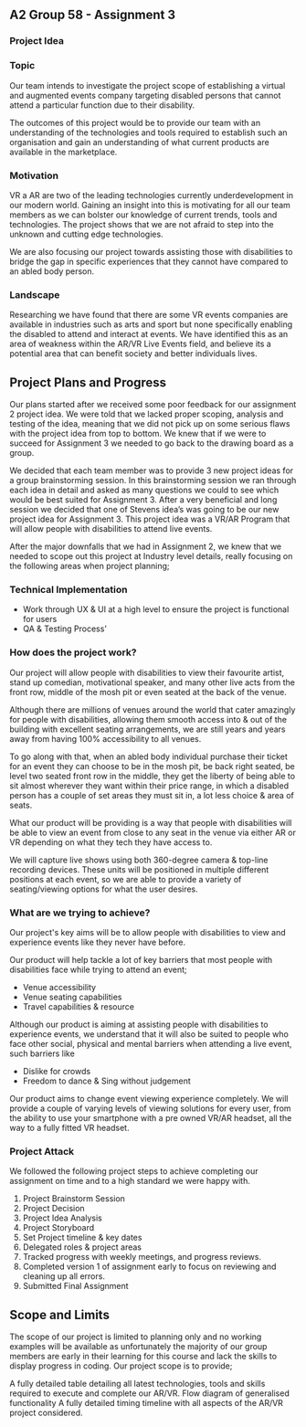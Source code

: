## A2 Group 58 - Assignment 3

### Project Idea


### Topic
Our team intends to investigate the project scope of establishing a virtual and augmented events company targeting disabled persons that cannot attend a particular function due to their disability.

The outcomes of this project would be to provide our team with an understanding of the technologies and tools required to establish such an organisation and gain an understanding of what current products are available in the marketplace.

### Motivation 
VR a AR are two of the leading technologies currently underdevelopment in our modern world. Gaining an insight into this is motivating for all our team members as we can bolster our knowledge of current trends, tools and technologies. The project shows that we are not afraid to step into the unknown and cutting edge technologies.

We are also focusing our project towards assisting those with disabilities to bridge the gap in specific experiences that they cannot have compared to an abled body person.

### Landscape
Researching we have found that there are some VR events companies are available in industries such as arts and sport but none specifically enabling the disabled to attend and interact at events. We have identified this as an area of weakness within the AR/VR Live Events field, and believe its a potential area that can benefit society and better individuals lives.



## Project Plans and Progress

Our plans started after we received some poor feedback for our assignment 2 project idea. We were told that we lacked proper scoping, analysis and testing of the idea, meaning that we did not pick up on some serious flaws with the project idea from top to bottom. We knew that if we were to succeed for Assignment 3 we needed to go back to the drawing board as a group. 

We decided that each team member was to provide 3 new project ideas for a group brainstorming session. In this brainstorming session we ran through each idea in detail and asked as many questions we could to see which would be best suited for Assignment 3. After a very beneficial and long session we decided that one of Stevens idea’s was going to be our new project idea for Assignment 3. This project idea was a VR/AR Program that will allow people with disabilities to attend live events.

After the major downfalls that we had in Assignment 2, we knew that we needed to scope out this project at Industry level details, really focusing on the following areas when project planning; 

### Technical Implementation 
- Work through UX & UI at a high level to ensure the project is functional for users
- QA & Testing Process’

### How does the project work?

Our project will allow people with disabilities to view their favourite artist, stand up comedian, motivational speaker, and many other live acts from the front row, middle of the mosh pit or even seated at the back of the venue. 

Although there are millions of venues around the world that cater amazingly for people with disabilities, allowing them smooth access into & out of the building with excellent seating arrangements, we are still years and years away from having 100% accessibility to all venues. 

To go along with that, when an abled body individual purchase their ticket for an event they can choose to be in the mosh pit, be back right seated, be level two seated front row in the middle, they get the liberty of being able to sit almost wherever they want within their price range, in which a disabled person has a couple of set areas they must sit in, a lot less choice & area of seats.

What our product will be providing is a way that people with disabilities will be able to view an event from close to any seat in the venue via either AR or VR depending on what they tech they have access to. 

We will capture live shows using both 360-degree camera & top-line recording devices. These units will be positioned in multiple different positions at each event, so we are able to provide a variety of seating/viewing options for what the user desires. 


### What are we trying to achieve?

Our project's key aims will be to allow people with disabilities to view and experience events like they never have before. 

Our product will help tackle a lot of key barriers that most people with disabilities face while trying to attend an event; 

- Venue accessibility 
- Venue seating capabilities
- Travel capabilities & resource

Although our product is aiming at assisting people with disabilities to experience events, we understand that it will also be suited to people who face other social, physical and mental barriers when attending a live event, such barriers like

- Dislike for crowds 
- Freedom to dance & Sing without judgement 

Our product aims to change event viewing experience completely. We will provide a couple of varying levels of viewing solutions for every user, from the ability to use your smartphone with a pre owned VR/AR headset, all the way to a fully fitted VR headset. 

### Project Attack

We followed the following project steps to achieve completing our assignment on time and to a high standard we were happy with. 

1. Project Brainstorm Session
2. Project Decision
3. Project Idea Analysis 
4. Project Storyboard
5. Set Project timeline & key dates
6. Delegated roles & project areas 
7. Tracked progress with weekly meetings, and progress reviews. 
8. Completed version 1 of assignment early to focus on reviewing and cleaning up all errors. 
9. Submitted Final Assignment




## Scope and Limits
The scope of our project is limited to planning only and no working examples will be available as unfortunately the majority of our group members are early in their learning for this course and lack the skills to display progress in coding. Our project scope is to provide;

A fully detailed table detailing all latest technologies, tools and skills required to execute and complete our AR/VR.
Flow diagram of generalised functionality
A fully detailed timing timeline with all aspects of the AR/VR project considered.




